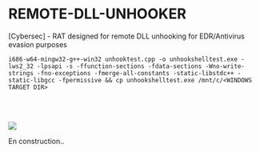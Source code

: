 # REMOTE-DLL-UNHOOKER
[Cybersec] - RAT designed for remote DLL unhooking for EDR/Antivirus evasion purposes

```
i686-w64-mingw32-g++-win32 unhooktest.cpp -o unhookshelltest.exe -lws2_32 -lpsapi -s -ffunction-sections -fdata-sections -Wno-write-strings -fno-exceptions -fmerge-all-constants -static-libstdc++ -static-libgcc -fpermissive && cp unhookshelltest.exe /mnt/c/<WINDOWS TARGET DIR>
```
<br><br>

<img src="https://i.ibb.co/mTMDjVv/image.png">

En construction..
